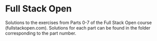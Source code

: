# Full Stack Open

Solutions to the exercises from Parts 0-7 of the Full Stack Open course (fullstackopen.com). Solutions for each part can be found in the folder corresponding to the part number.
